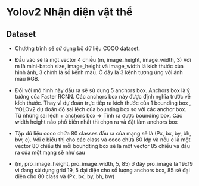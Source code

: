 # Yolov2 Nhận diện vật thể

## Dataset 

- Chương trình sẽ sử dụng bộ dữ liệu COCO dataset.

- Đầu vào sẽ là một vector 4 chiều (m, image_height, image_width, 3)
Với m là mini-batch size, image_height và image_width là kích thước của hình ảnh, 3 chính là số kênh màu. Ở đây là 3 kênh tương ứng với ảnh màu RGB.

- Đối với mô hình này đầu ra sẽ sử dụng 5 anchors box. Anchors box là ý tưởng của Faster RCNN. Các anchors box này được định nghĩa trước về kích thước. Thay vì dự đoán trực tiếp ra kích thước của 1 bounding box , YOLOv2 dự đoán độ sai lệch của bounting box so với các anchor box. Từ những sai lệch + anchors box => Tính ra được bounding box. Các width height nào phổ biến nhất thì chọn ra và đặt làm anchors box

- Tập dữ liệu coco chứa 80 classes đầu ra của mạng sẽ là (Px, bx, by, bh, bw, c). Với c biểu thị cho các class và coco chứa
80 lớp và nếu c là một vector 80 chiều thì mỗi boundting box sẽ là một vector 85 chiều và đầu ra của một mạng sẽ 
như sau

- (m, pro_image_height, pro_image_width, 5, 85) ở đây pro_image là 19x19 vì đang sử dụng grid 19, 5 đại diện cho số lượng anchors box, 85 sẽ đại diện cho 80 class và (Px, bx, by, bh, bw)
